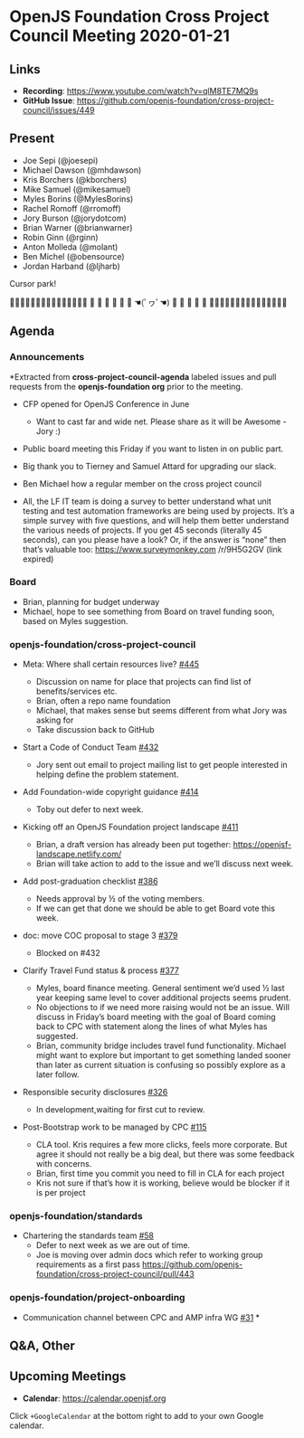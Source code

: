 # OpenJS Foundation Cross Project Council Meeting 2020-01-21

## Links

* **Recording**: https://www.youtube.com/watch?v=qlM8TE7MQ9s
* **GitHub Issue**: https://github.com/openjs-foundation/cross-project-council/issues/449

## Present

* Joe Sepi (@joesepi)
* Michael Dawson (@mhdawson)
* Kris Borchers (@kborchers)
* Mike Samuel (@mikesamuel)
* Myles Borins (@MylesBorins)
* Rachel Romoff (@rromoff)
* Jory Burson (@jorydotcom)
* Brian Warner (@brianwarner)
* Robin Ginn (@rginn)
* Anton Molleda (@molant)
* Ben Michel (@obensource)
* Jordan Harband (@ljharb)

Cursor park!

🌳🌳🌳🌳🌳🌳🌳🌳🌳🌳🌳🌳🌳🌳🌳
🌳       🦑                        🥑                      🌳
🌳                  🚚                    ☚(ﾟヮﾟ☚)   🌳
🌳         🐇                     🐊                       🌳
🌳🌳🌳🌳🌳🌳🌳🌳🌳🌳🌳🌳🌳🌳🌳

## Agenda

### Announcements

*Extracted from **cross-project-council-agenda** labeled issues and pull requests from the **openjs-foundation org** prior to the meeting.

* CFP opened for OpenJS Conference in June
  * Want to cast far and wide net. Please share as it will be Awesome - Jory :)
* Public board meeting this Friday if you want to listen in on public part.
* Big thank you to Tierney and Samuel Attard for upgrading our slack.
* Ben Michael how a regular member on the cross project council

* All, the LF IT team is doing a survey to better understand what unit testing and test automation
   frameworks are being used by projects.  It’s a simple survey with five questions, and will help
   them better understand the various needs of projects.  If you get 45 seconds (literally 45
   seconds), can you please have a look?  Or, if the answer is “none” then that’s valuable too:
   https://www.surveymonkey.com /r/9H5G2GV (link expired)


### Board

* Brian, planning for budget underway
* Michael, hope to see something from Board on travel funding soon, based on Myles
  suggestion.

### openjs-foundation/cross-project-council

* Meta: Where shall certain resources live? [#445](https://github.com/openjs-foundation/cross-project-council/issues/445)
  * Discussion on name for place that projects can find list of benefits/services etc.
  * Brian, often a repo name foundation
  * Michael, that makes sense but seems different from what Jory was asking for
  * Take discussion back to GitHub

* Start a Code of Conduct Team [#432](https://github.com/openjs-foundation/cross-project-council/issues/432)
  * Jory sent out email to project mailing list to get people interested in helping define the
    problem statement.

* Add Foundation-wide copyright guidance [#414](https://github.com/openjs-foundation/cross-project-council/pull/414)
  * Toby out defer to next week.

* Kicking off an OpenJS Foundation project landscape [#411](https://github.com/openjs-foundation/cross-project-council/issues/411)
  * Brian, a draft version has already been put together: https://openjsf-landscape.netlify.com/
  * Brian will take action to add to the issue and we’ll discuss next week.

* Add post-graduation checklist [#386](https://github.com/openjs-foundation/cross-project-council/pull/386)
  * Needs approval by ½ of the voting members.
  * If we can get that done we should be able to get Board vote this week.

* doc: move COC proposal to stage 3 [#379](https://github.com/openjs-foundation/cross-project-council/pull/379)
  * Blocked on #432

* Clarify Travel Fund status & process [#377](https://github.com/openjs-foundation/cross-project-council/issues/377)
  * Myles, board finance meeting. General sentiment we’d used ½ last year keeping same level
     to cover additional projects seems prudent.
  * No objections to if we need more raising would not be an issue. Will discuss in Friday’s board
    meeting with the goal of Board coming back to CPC with statement along the lines of what
    Myles has suggested.
  * Brian, community bridge includes travel fund functionality. Michael might want to explore
but important to get something landed sooner than later as current situation is confusing so
    possibly explore as a later follow.

* Responsible security disclosures [#326](https://github.com/openjs-foundation/cross-project-council/issues/326)
  * In development,waiting for first cut to review.

* Post-Bootstrap work to be managed by CPC [#115](https://github.com/openjs-foundation/cross-project-council/issues/115)
  * CLA tool. Kris requires a few more clicks, feels more corporate. But agree it should
    not really be a big deal, but there was some feedback with concerns.
  * Brian, first time you commit you need to fill in CLA for each project
  * Kris not sure if that’s how it is working, believe would be blocker if it is per project

### openjs-foundation/standards

* Chartering the standards team [#58](https://github.com/openjs-foundation/standards/issues/58)
  * Defer to next week as we are out of time.
  * Joe is moving over admin docs which refer to working group requirements as a first pass https://github.com/openjs-foundation/cross-project-council/pull/443


### openjs-foundation/project-onboarding

* Communication channel between CPC and AMP infra WG [#31](https://github.com/openjs-foundation/project-onboarding/issues/31)
  *



## Q&A, Other

## Upcoming Meetings

* **Calendar**: https://calendar.openjsf.org

Click `+GoogleCalendar` at the bottom right to add to your own Google calendar.

